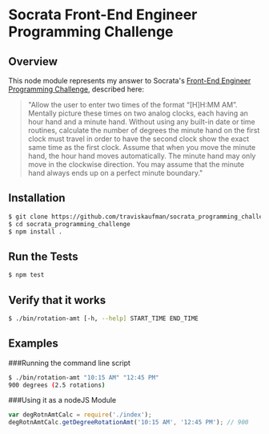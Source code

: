 Socrata Front-End Engineer Programming Challenge
================================================

Overview
--------
This node module represents my answer to Socrata's [Front-End Engineer
Programming
Challenge](http://www.socrata.com/career/front-end-software-engineer/),
described here:
<blockquote>
"Allow the user to enter two times of the format “[H]H:MM AM”. Mentally picture
these times on two analog clocks, each having an hour hand and a minute hand.
Without using any built-in date or time routines, calculate the number of
degrees the minute hand on the first clock must travel in order to have the
second clock show the exact same time as the first clock. Assume that when you
move the minute hand, the hour hand moves automatically. The minute hand may
only move in the clockwise direction. You may assume that the minute hand
always ends up on a perfect minute boundary."
</blockquote>

Installation
------------
```sh
$ git clone https://github.com/traviskaufman/socrata_programming_challenge.git
$ cd socrata_programming_challenge
$ npm install .
```

Run the Tests
-------------
```sh
$ npm test
```

Verify that it works
--------------------
```sh
$ ./bin/rotation-amt [-h, --help] START_TIME END_TIME
```

Examples
--------
###Running the command line script
```sh
$ ./bin/rotation-amt "10:15 AM" "12:45 PM"
900 degrees (2.5 rotations)
```

###Using it as a nodeJS Module
```javascript
var degRotnAmtCalc = require('./index');
degRotnAmtCalc.getDegreeRotationAmt('10:15 AM', '12:45 PM'); // 900 
```
